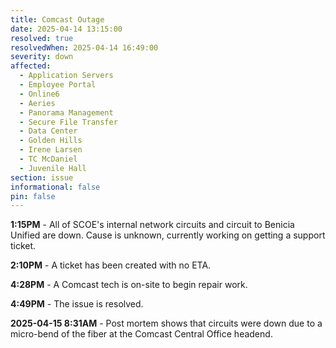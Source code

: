 ```yaml
---
title: Comcast Outage
date: 2025-04-14 13:15:00
resolved: true
resolvedWhen: 2025-04-14 16:49:00
severity: down
affected:
  - Application Servers
  - Employee Portal
  - Online6
  - Aeries
  - Panorama Management
  - Secure File Transfer
  - Data Center
  - Golden Hills
  - Irene Larsen
  - TC McDaniel
  - Juvenile Hall
section: issue
informational: false
pin: false
---
```


**1:15PM** - All of SCOE's internal network circuits and circuit to Benicia Unified are down. Cause is unknown, currently working on getting a support ticket.

**2:10PM** - A ticket has been created with no ETA.

**4:28PM** - A Comcast tech is on-site to begin repair work.

**4:49PM** - The issue is resolved.

**2025-04-15 8:31AM** - Post mortem shows that circuits were down due to a micro-bend of the fiber at the Comcast Central Office headend.
